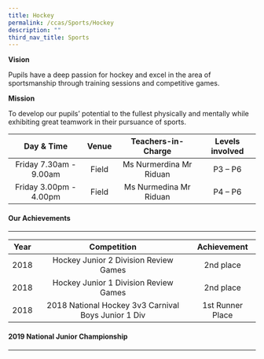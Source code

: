 ```yaml
---
title: Hockey
permalink: /ccas/Sports/Hockey
description: ""
third_nav_title: Sports
---
```

**Vision**  

Pupils have a deep passion for hockey and excel in the area of sportsmanship through training sessions and competitive games.  

**Mission**

To develop our pupils’ potential to the fullest physically and mentally while exhibiting great teamwork in their pursuance of sports.

| Day & Time | Venue | Teachers-in-Charge | Levels involved |
|:---:|:---:|:---:|:---:|
| Friday 7.30am - 9.00am | Field | Ms Nurmerdina Mr Riduan | P3 – P6 |
| Friday 3.00pm - 4.00pm   | Field | Ms Nurmedina Mr Riduan | P4 – P6 |

#### Our Achievements
----------------

| Year | Competition | Achievement |
|:---:|:---:|:---:|
| 2018 | Hockey Junior 2 Division Review Games | 2nd place |
| 2018 | Hockey Junior 1 Division Review Games | 2nd place |
| 2018 | 2018 National Hockey 3v3 Carnival Boys Junior 1 Div | 1st Runner Place |

#### 2019 National Junior Championship
---------------------------------

